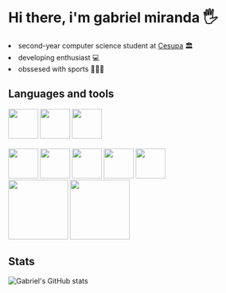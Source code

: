 
# Hi there, i'm gabriel miranda 🖐️

<li> second-year computer science student at <a href="https://www.cesupa.br/">Cesupa</a> 🏛️
<li> developing enthusiast 💻
<li>obssesed with sports 🏐🏋️‍♂️

## Languages and tools
<img width= 60 heigth= 60 src="https://cdn.jsdelivr.net/gh/devicons/devicon@latest/icons/java/java-original.svg" />
<img width= 60 heigth= 60 src="https://cdn.jsdelivr.net/gh/devicons/devicon@latest/icons/python/python-original.svg" />
<img width= 60 heigth= 60 src="https://cdn.jsdelivr.net/gh/devicons/devicon@latest/icons/typescript/typescript-original.svg"/>

<br>
<br>
<img width= 60 heigth= 60 src="https://cdn.jsdelivr.net/gh/devicons/devicon@latest/icons/spring/spring-original.svg"/>
<img width= 60 heigth= 60 src="https://cdn.jsdelivr.net/gh/devicons/devicon@latest/icons/angularjs/angularjs-original.svg"/>
<img width= 60 heigth= 60 src="https://cdn.jsdelivr.net/gh/devicons/devicon@latest/icons/postgresql/postgresql-plain.svg"/>
<img width= 60 heigth= 60 src="https://cdn.jsdelivr.net/gh/devicons/devicon@latest/icons/mysql/mysql-original.svg"/>
<img width= 60 heigth= 60 src="https://cdn.jsdelivr.net/gh/devicons/devicon@latest/icons/docker/docker-plain-wordmark.svg"/>

<br>
<img width= 120 heigth = 120 src="https://cdn.jsdelivr.net/gh/devicons/devicon@latest/icons/unity/unity-original-wordmark.svg" />
<img width=120 heigth= 120 src="https://cdn.jsdelivr.net/gh/devicons/devicon@latest/icons/blender/blender-original-wordmark.svg" />

## Stats

![Gabriel's GitHub stats](https://github-readme-stats.vercel.app/api?username=GabrielcMiranda&show_icons=true&theme=dracula)
